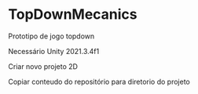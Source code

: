 # TopDownMecanics
Prototipo de jogo topdown

Necessário Unity 2021.3.4f1

Criar novo projeto 2D

Copiar conteudo do repositório para diretorio do projeto
